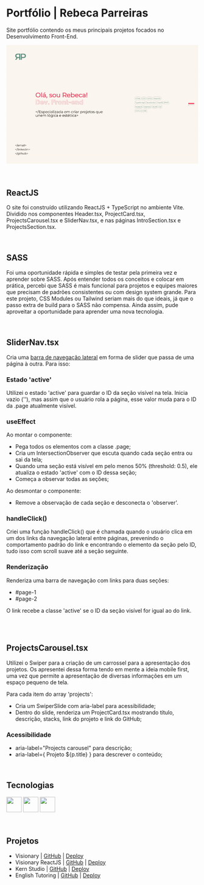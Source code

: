 # Portfólio | Rebeca Parreiras

Site portfólio contendo os meus principais projetos focados no Desenvolvimento Front-End. 

<p align="center">
  <img src="./public/images/portfolio-gif.gif" alt="Demonstração do site">
</p>

<br>

## ReactJS 
O site foi construído utilizando ReactJS + TypeScript no ambiente Vite. Dividido nos componentes Header.tsx, ProjectCard.tsx, ProjectsCarousel.tsx e SliderNav.tsx, e nas páginas IntroSection.tsx e ProjectsSection.tsx. 

<br>

## SASS
Foi uma oportunidade rápida e simples de testar pela primeira vez e aprender sobre SASS. Após entender todos os conceitos e colocar em prática, percebi que SASS é mais funcional para projetos e equipes maiores que precisam de padrões consistentes ou com design system grande. Para este projeto, CSS Modules ou Tailwind seriam mais do que ideais, já que o passo extra de build para o SASS não compensa. Ainda assim, pude aproveitar a oportunidade para aprender uma nova tecnologia.

<br>

## SliderNav.tsx
Cria uma <a href="https://github.com/rebecaparreiras/portfolio-2025/blob/main/src/components/SliderNav.tsx">barra de navegação lateral</a> em forma de slider que passa de uma página à outra. Para isso:

### Estado 'active'
Utilizei o estado 'active' para guardar o ID da seção visível na tela. Inicia vazio (''), mas assim que o usuário rola a página, esse valor muda para o ID da .page atualmente visível. 

### useEffect
Ao montar o componente:
<ul>
<li>Pega todos os elementos com a classe .page;</li>
<li>Cria um IntersectionObserver que escuta quando cada seção entra ou sai da tela;</li>
<li>Quando uma seção está visível em pelo menos 50% (threshold: 0.5), ele atualiza o estado 'active' com o ID dessa seção;</li>
<li>Começa a observar todas as seções;</li>
</ul>

Ao desmontar o componente:
<ul>
<li>Remove a observação de cada seção e desconecta o 'observer'.</li>
</ul>

### handleClick()
Criei uma função handleClick() que é chamada quando o usuário clica em um dos links da navegação lateral entre páginas, prevenindo o comportamento padrão do link e encontrando o elemento da seção pelo ID, tudo isso com scroll suave até a seção seguinte.

### Renderização
Renderiza uma barra de navegação com links para duas seções:
<ul>
<li>#page-1</li>
<li>#page-2</li>
</ul>
O link recebe a classe 'active' se o ID da seção visível for igual ao do link. 

<br><br>

## ProjectsCarousel.tsx
Utilizei o Swiper para a criação de um carrossel para a apresentação dos projetos. Os apresentei dessa forma tendo em mente a ideia mobile first, uma vez que permite a apresentação de diversas informações em um espaço pequeno de tela. 

Para cada item do array 'projects':
<ul>
<li>Cria um SwiperSlide com aria-label para acessibilidade;</li>
<li>Dentro do slide, renderiza um ProjectCard.tsx mostrando título, descrição, stacks, link do projeto e link do GitHub;</li>
</ul>

### Acessibilidade
<ul>
<li>aria-label="Projects carousel" para descrição;</li>
<li>aria-label={ Projeto ${p.title} } para descrever o conteúdo;</li>
</ul>

<br>

## Tecnologias
<img src="https://cdn.jsdelivr.net/gh/devicons/devicon@latest/icons/react/react-original.svg" width="40" height="40"/> <img src="https://cdn.jsdelivr.net/gh/devicons/devicon@latest/icons/sass/sass-original.svg" width="40" height="40"/> <img src="https://cdn.jsdelivr.net/gh/devicons/devicon@latest/icons/typescript/typescript-original.svg" width="40" height="40"/>

<br>
          
## Projetos
<ul>
  <li>Visionary | <a href="https://github.com/rebecaparreiras/visionary">GitHub</a> | <a href="https://visionary-production.up.railway.app">Deploy</a></li>
  <li>Visionary ReactJS | <a href="https://github.com/rebecaparreiras/visionary-react/tree/main">GitHub</a> | <a href="https://visionary-react-production.up.railway.app">Deploy</a></li>
  <li>Kern Studio | <a href="https://github.com/rebecaparreiras/kern-studio">GitHub</a> | <a href="https://kernstudio.com.br/gallery">Deploy</a></li>
  <li>English Tutoring | <a href="https://github.com/rebecaparreiras/english-tutoring">GitHub</a> | <a href="https://english-tutoring-production.up.railway.app">Deploy</a></li>
</ul>


